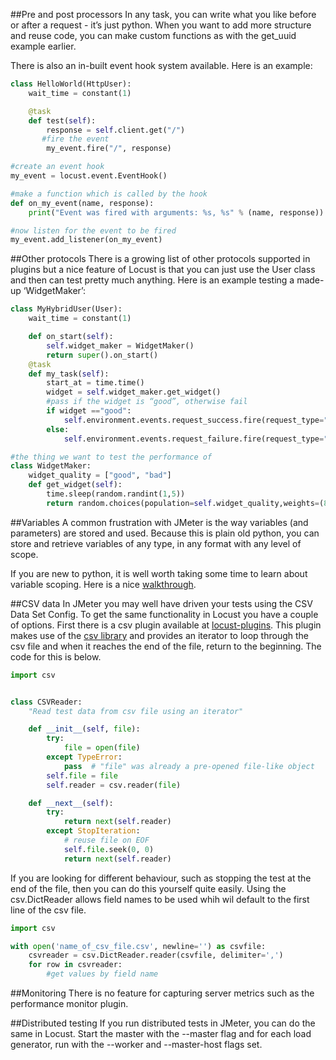##Pre and post processors
In any task, you can write what you like before or after a request - it’s just python. When you want to add more structure and reuse code, you can make custom functions as with the get_uuid example earlier.

There is also an in-built event hook system available. Here is an example:

```python
class HelloWorld(HttpUser):
    wait_time = constant(1)

    @task
    def test(self):
        response = self.client.get("/")
       #fire the event
        my_event.fire("/", response)

#create an event hook 
my_event = locust.event.EventHook()

#make a function which is called by the hook
def on_my_event(name, response):
    print("Event was fired with arguments: %s, %s" % (name, response))

#now listen for the event to be fired
my_event.add_listener(on_my_event)
```

##Other protocols
There is a growing list of other protocols supported in plugins but a nice feature of Locust is that you can just use the User class and then can test pretty much anything. Here is an example testing a made-up ‘WidgetMaker’:

```python
class MyHybridUser(User):
    wait_time = constant(1)

    def on_start(self):
        self.widget_maker = WidgetMaker()
        return super().on_start()
    @task
    def my_task(self):
        start_at = time.time()
        widget = self.widget_maker.get_widget()
        #pass if the widget is “good”, otherwise fail
        if widget =="good":
            self.environment.events.request_success.fire(request_type="WidgetMaker", name="make_widget", response_time=(time.time() - start_at) * 1000, response_length=len(widget))
        else:
            self.environment.events.request_failure.fire(request_type="WidgetMaker", name="make_widget", response_time=(time.time() - start_at) * 1000, response_length=len(widget), exception=widget)

#the thing we want to test the performance of
class WidgetMaker:
    widget_quality = ["good", "bad"]
    def get_widget(self):
        time.sleep(random.randint(1,5))
        return random.choices(population=self.widget_quality,weights=(80,20),k=1)[0]
```

##Variables
A common frustration with JMeter is the way variables (and parameters) are stored and used. Because this is plain old python, you can store and retrieve variables of any type, in any format with any level of scope.

If you are new to python, it is well worth taking some time to learn about variable scoping. Here is a nice [walkthrough](https://www.w3schools.com/python/python_scope.asp).

##CSV data
In JMeter you may well have driven your tests using the CSV Data Set Config.
To get the same functionality in Locust you have a couple of options.
First there is a csv plugin available at [locust-plugins](https://github.com/SvenskaSpel/locust-plugins/). This plugin makes use of the [csv library](https://docs.python.org/3/library/csv.html) and provides an iterator to loop through the csv file and when it reaches the end of the file, return to the beginning.
The code for this is below.
```python
import csv


class CSVReader:
    "Read test data from csv file using an iterator"

    def __init__(self, file):
        try:
            file = open(file)
        except TypeError:
            pass  # "file" was already a pre-opened file-like object
        self.file = file
        self.reader = csv.reader(file)

    def __next__(self):
        try:
            return next(self.reader)
        except StopIteration:
            # reuse file on EOF
            self.file.seek(0, 0)
            return next(self.reader)
```
If you are looking for different behaviour, such as stopping the test at the end of the file, then you can do this yourself quite easily. Using the csv.DictReader allows field names to be used whih wil default to the first line of the csv file.

```python
import csv

with open('name_of_csv_file.csv', newline='') as csvfile:
    csvreader = csv.DictReader.reader(csvfile, delimiter=',')
    for row in csvreader:
        #get values by field name
```

##Monitoring
There is no feature for capturing server metrics such as the performance monitor plugin.

##Distributed testing
If you run distributed tests in JMeter, you can do the same in Locust. Start the master with the --master flag and for each load generator, run with the --worker and --master-host flags set.
